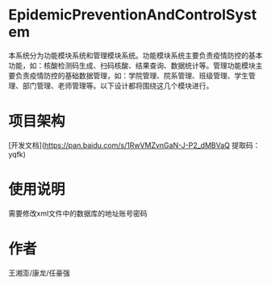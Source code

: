 # EpidemicPreventionAndControlSystem
本系统分为功能模块系统和管理模块系统。功能模块系统主要负责疫情防控的基本功能，如：核酸检测码生成、扫码核酸、结果查询、数据统计等。管理功能模块主要负责疫情防控的基础数据管理，如：学院管理、院系管理、班级管理、学生管理、部门管理、老师管理等。以下设计都将围绕这几个模块进行。
# 项目架构
[开发文档](https://pan.baidu.com/s/1RwVMZvnGaN-J-P2_dMBVaQ 提取码：yqfk)
# 使用说明
需要修改xml文件中的数据库的地址账号密码
# 作者
王湘澎/康龙/任豪强
